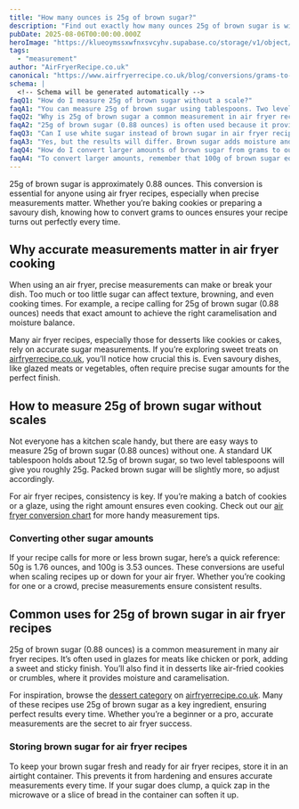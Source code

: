 ```yaml
---
title: "How many ounces is 25g of brown sugar?"
description: "Find out exactly how many ounces 25g of brown sugar is with our simple conversion guide. Perfect for air fryer recipes and baking!"
pubDate: 2025-08-06T00:00:00.000Z
heroImage: "https://klueoymssxwfnxsvcyhv.supabase.co/storage/v1/object/public/Shmucket/how-many-ounces-is-25g-of-brown-sugar.webp"
tags:
  - "measurement"
author: "AirFryerRecipe.co.uk"
canonical: "https://www.airfryerrecipe.co.uk/blog/conversions/grams-to-ounces/how-many-ounces-is-25g-of-brown-sugar"
schema: |
  <!-- Schema will be generated automatically -->
faqQ1: "How do I measure 25g of brown sugar without a scale?"
faqA1: "You can measure 25g of brown sugar using tablespoons. Two level UK tablespoons (about 12.5g each) will give you roughly 25g. For packed brown sugar, lightly press it into the spoon for accuracy. This method works well for air fryer recipes where precision matters."
faqQ2: "Why is 25g of brown sugar a common measurement in air fryer recipes?"
faqA2: "25g of brown sugar (0.88 ounces) is often used because it provides the right balance of sweetness and moisture without overpowering dishes. In air fryer cooking, this amount is perfect for glazes, desserts, and even some savoury dishes, ensuring even caramelisation and flavour."
faqQ3: "Can I use white sugar instead of brown sugar in air fryer recipes?"
faqA3: "Yes, but the results will differ. Brown sugar adds moisture and a deeper flavour due to its molasses content. If substituting, use the same weight (25g or 0.88 ounces), but expect a slightly different texture and taste. For best results, stick to the recipe’s recommended sugar type."
faqQ4: "How do I convert larger amounts of brown sugar from grams to ounces?"
faqA4: "To convert larger amounts, remember that 100g of brown sugar equals 3.53 ounces. For 50g, it’s 1.76 ounces. Use these benchmarks to scale recipes up or down. Our <a href=https://www.airfryerrecipe.co.uk/air-fryer-conversion-chart>air fryer conversion chart</a> has more details for easy reference."
---
```

<p>25g of brown sugar is approximately 0.88 ounces. This conversion is essential for anyone using air fryer recipes, especially when precise measurements matter. Whether you’re baking cookies or preparing a savoury dish, knowing how to convert grams to ounces ensures your recipe turns out perfectly every time.</p>

<h2>Why accurate measurements matter in air fryer cooking</h2>
<p>When using an air fryer, precise measurements can make or break your dish. Too much or too little sugar can affect texture, browning, and even cooking times. For example, a recipe calling for 25g of brown sugar (0.88 ounces) needs that exact amount to achieve the right caramelisation and moisture balance.</p>
<p>Many air fryer recipes, especially those for desserts like cookies or cakes, rely on accurate sugar measurements. If you’re exploring sweet treats on <a href=https://www.airfryerrecipe.co.uk/recipes>airfryerrecipe.co.uk</a>, you’ll notice how crucial this is. Even savoury dishes, like glazed meats or vegetables, often require precise sugar amounts for the perfect finish.</p>

<h2>How to measure 25g of brown sugar without scales</h2>
<p>Not everyone has a kitchen scale handy, but there are easy ways to measure 25g of brown sugar (0.88 ounces) without one. A standard UK tablespoon holds about 12.5g of brown sugar, so two level tablespoons will give you roughly 25g. Packed brown sugar will be slightly more, so adjust accordingly.</p>
<p>For air fryer recipes, consistency is key. If you’re making a batch of cookies or a glaze, using the right amount ensures even cooking. Check out our <a href=https://www.airfryerrecipe.co.uk/air-fryer-conversion-chart>air fryer conversion chart</a> for more handy measurement tips.</p>

<h3>Converting other sugar amounts</h3>
<p>If your recipe calls for more or less brown sugar, here’s a quick reference: 50g is 1.76 ounces, and 100g is 3.53 ounces. These conversions are useful when scaling recipes up or down for your air fryer. Whether you’re cooking for one or a crowd, precise measurements ensure consistent results.</p>

<h2>Common uses for 25g of brown sugar in air fryer recipes</h2>
<p>25g of brown sugar (0.88 ounces) is a common measurement in many air fryer recipes. It’s often used in glazes for meats like chicken or pork, adding a sweet and sticky finish. You’ll also find it in desserts like air-fried cookies or crumbles, where it provides moisture and caramelisation.</p>
<p>For inspiration, browse the <a href=https://www.airfryerrecipe.co.uk/recipe-category/dessert>dessert category</a> on <a href=https://www.airfryerrecipe.co.uk>airfryerrecipe.co.uk</a>. Many of these recipes use 25g of brown sugar as a key ingredient, ensuring perfect results every time. Whether you’re a beginner or a pro, accurate measurements are the secret to air fryer success.</p>

<h3>Storing brown sugar for air fryer recipes</h3>
<p>To keep your brown sugar fresh and ready for air fryer recipes, store it in an airtight container. This prevents it from hardening and ensures accurate measurements every time. If your sugar does clump, a quick zap in the microwave or a slice of bread in the container can soften it up.</p>
